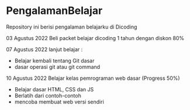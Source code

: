# PengalamanBelajar
Repository ini berisi pengalaman belajarku di Dicoding

03 Agustus 2022
Beli packet belajar dicoding 1 tahun dengan diskon 80% 

07 Agustus 2022
lanjut belajar :
* Belajar kembali tentang Git dasar
* dasar operasi git atau git command 

10 Agustus 2022
Belajar kelas pemrograman web dasar (Progress 50%)
* Belajar dasar HTML, CSS dan JS
* Berlatih dari contoh-contoh
* mencoba membuat web versi sendiri 
